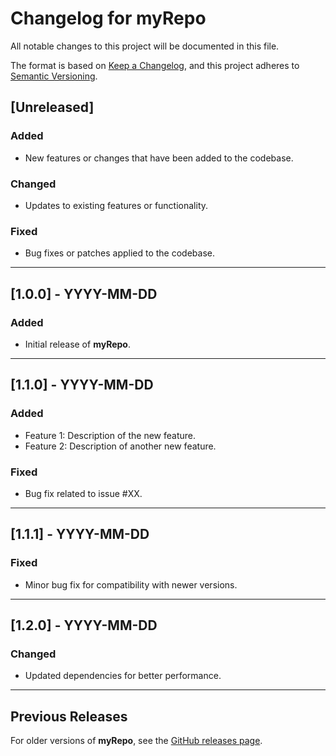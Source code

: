 # Changelog for **myRepo**

All notable changes to this project will be documented in this file.

The format is based on [Keep a Changelog](https://keepachangelog.com/en/1.0.0/), and this project adheres to [Semantic Versioning](https://semver.org/).

## [Unreleased]

### Added
- New features or changes that have been added to the codebase.

### Changed
- Updates to existing features or functionality.

### Fixed
- Bug fixes or patches applied to the codebase.

---

## [1.0.0] - YYYY-MM-DD

### Added
- Initial release of **myRepo**.

---

## [1.1.0] - YYYY-MM-DD

### Added
- Feature 1: Description of the new feature.
- Feature 2: Description of another new feature.

### Fixed
- Bug fix related to issue #XX.

---

## [1.1.1] - YYYY-MM-DD

### Fixed
- Minor bug fix for compatibility with newer versions.

---

## [1.2.0] - YYYY-MM-DD

### Changed
- Updated dependencies for better performance.

---

## Previous Releases

For older versions of **myRepo**, see the [GitHub releases page](https://github.com/ghgltggamers/myRepo/releases).

